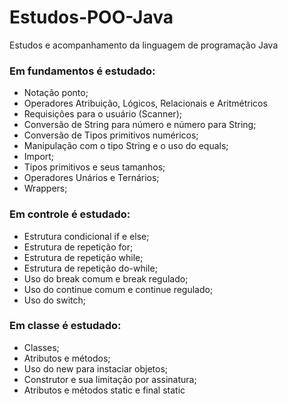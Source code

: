 # Estudos-POO-Java
Estudos e acompanhamento da linguagem de programação Java

<h3>Em fundamentos é estudado:</h3>

- Notação ponto;
- Operadores Atribuição, Lógicos, Relacionais e Aritmétricos
- Requisições para o usuário (Scanner);
- Conversão de String para número e número para String;
- Conversão de Tipos primitivos numéricos;
- Manipulação com  o tipo String e o uso do equals;
- Import;
- Tipos primitivos e seus tamanhos;
- Operadores Unários e Ternários;
- Wrappers;

<h3>Em controle é estudado:</h3>

- Estrutura condicional if e else;
- Estrutura de repetição for;
- Estrutura de repetição while;
- Estrutura de repetição do-while;
- Uso do break comum e break regulado;
- Uso do continue comum e continue regulado;
- Uso do switch;

<h3>Em classe é estudado:</h3>

- Classes;
- Atributos e métodos;
- Uso do new para instaciar objetos;
- Construtor e sua limitação por assinatura;
- Atributos e métodos static e final static
